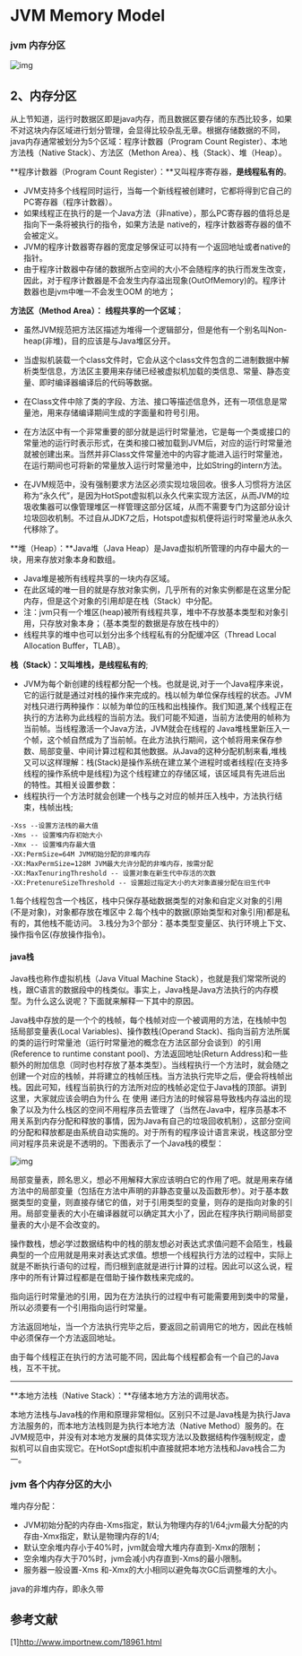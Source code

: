 # JVM Memory Model

### jvm 内存分区

![img](http://upload-images.jianshu.io/upload_images/1824589-f57882e90047505c.jpg?imageMogr2/auto-orient/strip%7CimageView2/2/w/1240)



## 2、内存分区

从上节知道，运行时数据区即是java内存，而且数据区要存储的东西比较多，如果不对这块内存区域进行划分管理，会显得比较杂乱无章。根据存储数据的不同，java内存通常被划分为5个区域：程序计数器（Program Count Register）、本地方法栈（Native Stack）、方法区（Methon Area）、栈（Stack）、堆（Heap）。

**程序计数器（Program Count Register）：**又叫程序寄存器，**是线程私有的**。

* JVM支持多个线程同时运行，当每一个新线程被创建时，它都将得到它自己的PC寄存器（程序计数器）。
* 如果线程正在执行的是一个Java方法（非native），那么PC寄存器的值将总是指向下一条将被执行的指令，如果方法是 native的，程序计数器寄存器的值不会被定义。
* JVM的程序计数器寄存器的宽度足够保证可以持有一个返回地址或者native的指针。
* 由于程序计数器中存储的数据所占空间的大小不会随程序的执行而发生改变，因此，对于程序计数器是不会发生内存溢出现象(OutOfMemory)的。程序计数器也是jvm中唯一不会发生OOM 的地方；

**方法区（Method Area）：** **线程共享的一个区域**；

* 虽然JVM规范把方法区描述为堆得一个逻辑部分，但是他有一个别名叫Non-heap(非堆)，目的应该是与Java堆区分开。


* 当虚拟机装载一个class文件时，它会从这个class文件包含的二进制数据中解析类型信息，方法区主要用来存储已经被虚拟机加载的类信息、常量、静态变量、即时编译器编译后的代码等数据。
* 在Class文件中除了类的字段、方法、接口等描述信息外，还有一项信息是常量池，用来存储编译期间生成的字面量和符号引用。
* 在方法区中有一个非常重要的部分就是运行时常量池，它是每一个类或接口的常量池的运行时表示形式，在类和接口被加载到JVM后，对应的运行时常量池就被创建出来。当然并非Class文件常量池中的内容才能进入运行时常量池，在运行期间也可将新的常量放入运行时常量池中，比如String的intern方法。
* 在JVM规范中，没有强制要求方法区必须实现垃圾回收。很多人习惯将方法区称为“永久代”，是因为HotSpot虚拟机以永久代来实现方法区，从而JVM的垃圾收集器可以像管理堆区一样管理这部分区域，从而不需要专门为这部分设计垃圾回收机制。不过自从JDK7之后，Hotspot虚拟机便将运行时常量池从永久代移除了。

**堆（Heap）：**Java堆（Java Heap）是Java虚拟机所管理的内存中最大的一块，用来存放对象本身和数组。

* Java堆是被所有线程共享的一块内存区域。
* 在此区域的唯一目的就是存放对象实例，几乎所有的对象实例都是在这里分配内存，但是这个对象的引用却是在栈（Stack）中分配。
* 注：jvm只有一个堆区(heap)被所有线程共享，堆中不存放基本类型和对象引用，只存放对象本身；（基本类型的数据是存放在栈中的）
* 线程共享的堆中也可以划分出多个线程私有的分配缓冲区（Thread Local Allocation Buffer，TLAB）。

**栈（Stack）：**又叫堆栈，是**线程私有的**;

* JVM为每个新创建的线程都分配一个栈。也就是说,对于一个Java程序来说，它的运行就是通过对栈的操作来完成的。栈以帧为单位保存线程的状态。JVM对栈只进行两种操作：以帧为单位的压栈和出栈操作。我们知道,某个线程正在执行的方法称为此线程的当前方法。我们可能不知道，当前方法使用的帧称为当前帧。当线程激活一个Java方法，JVM就会在线程的 Java堆栈里新压入一个帧，这个帧自然成为了当前帧。在此方法执行期间，这个帧将用来保存参数、局部变量、中间计算过程和其他数据。从Java的这种分配机制来看,堆栈又可以这样理解：栈(Stack)是操作系统在建立某个进程时或者线程(在支持多线程的操作系统中是线程)为这个线程建立的存储区域，该区域具有先进后出的特性。其相关设置参数：
* 线程执行一个方法时就会创建一个栈与之对应的帧并压入栈中，方法执行结束，栈帧出栈;

```
-Xss --设置方法栈的最大值
-Xms -- 设置堆内存初始大小
-Xmx -- 设置堆内存最大值
-XX:PermSize=64M JVM初始分配的非堆内存
-XX:MaxPermSize=128M JVM最大允许分配的非堆内存，按需分配
-XX:MaxTenuringThreshold -- 设置对象在新生代中存活的次数
-XX:PretenureSizeThreshold -- 设置超过指定大小的大对象直接分配在旧生代中
```

1.每个线程包含一个栈区，栈中只保存基础数据类型的对象和自定义对象的引用(不是对象)，对象都存放在堆区中
2.每个栈中的数据(原始类型和对象引用)都是私有的，其他栈不能访问。
3.栈分为3个部分：基本类型变量区、执行环境上下文、操作指令区(存放操作指令)。

#### java栈

Java栈也称作虚拟机栈（Java Vitual Machine Stack），也就是我们常常所说的栈，跟C语言的数据段中的栈类似。事实上，Java栈是Java方法执行的内存模型。为什么这么说呢？下面就来解释一下其中的原因。

Java栈中存放的是一个个的栈帧，每个栈帧对应一个被调用的方法，在栈帧中包括局部变量表(Local Variables)、操作数栈(Operand Stack)、指向当前方法所属的类的运行时常量池（运行时常量池的概念在方法区部分会谈到）的引用(Reference to runtime constant pool)、方法返回地址(Return Address)和一些额外的附加信息（同时也村存放了基本类型）。当线程执行一个方法时，就会随之创建一个对应的栈帧，并将建立的栈帧压栈。当方法执行完毕之后，便会将栈帧出栈。因此可知，线程当前执行的方法所对应的栈帧必定位于Java栈的顶部。讲到这里，大家就应该会明白为什么 在 使用 递归方法的时候容易导致栈内存溢出的现象了以及为什么栈区的空间不用程序员去管理了（当然在Java中，程序员基本不用关系到内存分配和释放的事情，因为Java有自己的垃圾回收机制），这部分空间的分配和释放都是由系统自动实施的。对于所有的程序设计语言来说，栈这部分空间对程序员来说是不透明的。下图表示了一个Java栈的模型：

![img](http://images.cnitblog.com/i/288799/201405/291429030562182.jpg)

局部变量表，顾名思义，想必不用解释大家应该明白它的作用了吧。就是用来存储方法中的局部变量（包括在方法中声明的非静态变量以及函数形参）。对于基本数据类型的变量，则直接存储它的值，对于引用类型的变量，则存的是指向对象的引用。局部变量表的大小在编译器就可以确定其大小了，因此在程序执行期间局部变量表的大小是不会改变的。

操作数栈，想必学过数据结构中的栈的朋友想必对表达式求值问题不会陌生，栈最典型的一个应用就是用来对表达式求值。想想一个线程执行方法的过程中，实际上就是不断执行语句的过程，而归根到底就是进行计算的过程。因此可以这么说，程序中的所有计算过程都是在借助于操作数栈来完成的。

指向运行时常量池的引用，因为在方法执行的过程中有可能需要用到类中的常量，所以必须要有一个引用指向运行时常量。

方法返回地址，当一个方法执行完毕之后，要返回之前调用它的地方，因此在栈帧中必须保存一个方法返回地址。

由于每个线程正在执行的方法可能不同，因此每个线程都会有一个自己的Java栈，互不干扰。

---

**本地方法栈（Native Stack）：**存储本地方方法的调用状态。

本地方法栈与Java栈的作用和原理非常相似。区别只不过是Java栈是为执行Java方法服务的，而本地方法栈则是为执行本地方法（Native Method）服务的。在JVM规范中，并没有对本地方发展的具体实现方法以及数据结构作强制规定，虚拟机可以自由实现它。在HotSopt虚拟机中直接就把本地方法栈和Java栈合二为一。



### jvm 各个内存分区的大小

堆内存分配：

* JVM初始分配的内存由-Xms指定，默认为物理内存的1/64;jvm最大分配的内存由-Xmx指定，默认是物理内存的1/4;
* 默认空余堆内存小于40%时，jvm就会增大堆内存直到-Xmx的限制；
* 空余堆内存大于70%时，jvm会减小内存直到-Xms的最小限制。
* 服务器一般设置-Xms 和-Xmx的大小相同以避免每次GC后调整堆的大小。

java的非堆内存，即永久带



## 参考文献

[1]http://www.importnew.com/18961.html